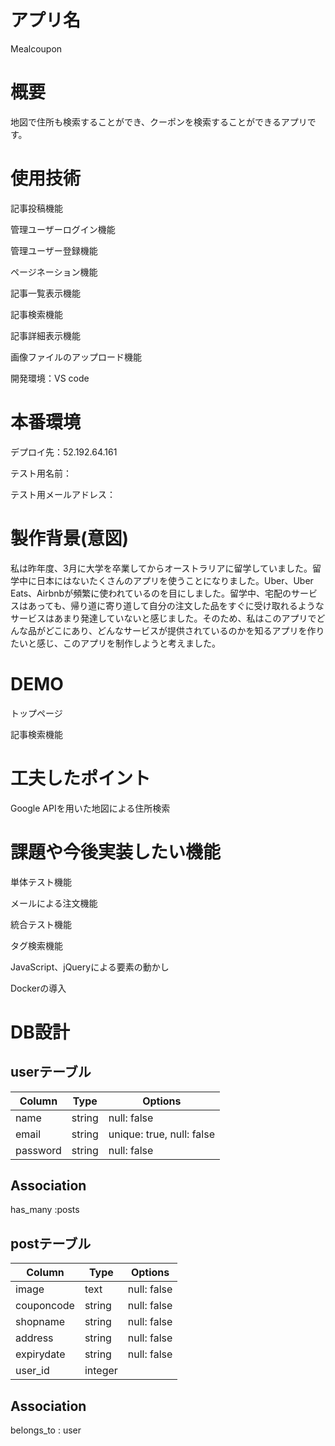 # アプリ名
Mealcoupon

# 概要
地図で住所も検索することができ、クーポンを検索することができるアプリです。

# 使用技術
記事投稿機能

管理ユーザーログイン機能

管理ユーザー登録機能

ページネーション機能

記事一覧表示機能

記事検索機能

記事詳細表示機能

画像ファイルのアップロード機能

開発環境：VS code

# 本番環境
デプロイ先：52.192.64.161

テスト用名前：

テスト用メールアドレス：

# 製作背景(意図)
私は昨年度、3月に大学を卒業してからオーストラリアに留学していました。留学中に日本にはないたくさんのアプリを使うことになりました。Uber、Uber Eats、Airbnbが頻繁に使われているのを目にしました。留学中、宅配のサービスはあっても、帰り道に寄り道して自分の注文した品をすぐに受け取れるようなサービスはあまり発達していないと感じました。そのため、私はこのアプリでどんな品がどこにあり、どんなサービスが提供されているのかを知るアプリを作りたいと感じ、このアプリを制作しようと考えました。

# DEMO
トップページ


記事検索機能

# 工夫したポイント
Google APIを用いた地図による住所検索

# 課題や今後実装したい機能
単体テスト機能

メールによる注文機能

統合テスト機能

タグ検索機能

JavaScript、jQueryによる要素の動かし

Dockerの導入

# DB設計
## userテーブル
|Column|Type|Options|
|------|----|-------|
|name|string|null: false|
|email|string|unique: true, null: false|
|password|string|null: false|

## Association
has_many :posts

## postテーブル
|Column|Type|Options|
|------|----|-------|
|image|text|null: false|
|couponcode|string|null: false|
|shopname|string|null: false|
|address|string|null: false|
|expirydate|string|null: false|
|user_id|integer||

## Association
belongs_to : user
